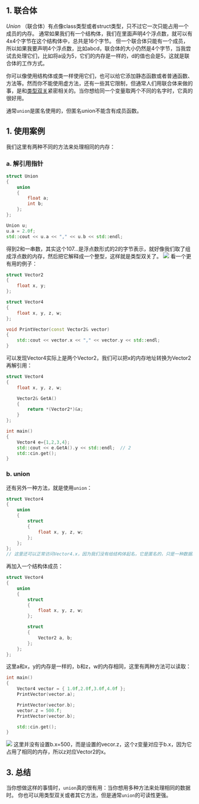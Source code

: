 
## 1. 联合体

*Union* （联合体）有点像class类型或者struct类型，只不过它一次只能占用一个成员的内存。
通常如果我们有一个结构体，我们在里面声明4个浮点数，就可以有4x4个字节在这个结构体中，总共是16个字节。
但一个联合体只能有一个成员，所以如果我要声明4个浮点数，比如abcd，联合体的大小仍然是4个字节，当我尝试去处理它们，比如将a设为5，它们的内存是一样的，d的值也会是5，这就是联合体的工作方式。

你可以像使用结构体或类一样使用它们，也可以给它添加静态函数或者普通函数、方法等。然而你不能使用虚方法，还有一些其它限制，但通常人们用联合体来做的事，是和[类型双关](66%20Type%20Punning%20in%20C++.md)紧密相关的。当你想给同一个变量取两个不同的名字时，它真的很好用。

通常`union`是匿名使用的，但匿名union不能含有成员函数。

## 1. 使用案例

我们这里有两种不同的方法来处理相同的内存：

### a. 解引用指针

```cpp
struct Union
{
	union
	{
		float a;
		int b;
	};
};

Union u;
u.a = 2.0f;
std::cout << u.a << "," << u.b << std::endl;

```
得到2和一串数，其实这个107...是浮点数形式的2的字节表示，就好像我们取了组成浮点数的内存，然后把它解释成一个整型，这样就是类型双关了。
![](Pasted%20image%2020230725173306.png)
看一个更有用的例子：
```cpp
struct Vector2
{
	float x, y;
};

struct Vector4
{
	float x, y, z, w;
};

void PrintVector(const Vector2& vector)
{
	std::cout << vector.x << "," << vector.y << std::endl;
}
```
可以发现Vector4实际上是两个Vector2，我们可以把x的内存地址转换为Vector2再解引用：
```cpp
struct Vector4
{
	float x, y, z, w;

	Vector2& GetA()
	{
		return *(Vector2*)&x;
	}
};

int main()
{
	Vector4 e={1,2,3,4};
	std::cout << e.GetA().y << std::endl;  // 2
	std::cin.get();
}
```

### b. union

还有另外一种方法，就是使用`union`：
```cpp
struct Vector4
{
	union
	{
		struct 
		{
			float x, y, z, w;
		};	
	};
};
// 这里还可以正常访问Vector4.x，因为我们没有给结构体起名，它是匿名的，只是一种数据结构
```
再加入一个结构体成员：
```cpp
struct Vector4
{
	union
	{
		struct 
		{
			float x, y, z, w;
		};

		struct 
		{
			Vector2 a, b;
		};
	};
};
```
这里a和x，y的内存是一样的，b和z，w的内存相同，这里有两种方法可以读取：
```cpp
int main()
{
	Vector4 vector = { 1.0f,2.0f,3.0f,4.0f };
	PrintVector(vector.a);

	PrintVector(vector.b);
	vector.z = 500.f;
	PrintVector(vector.b);

	std::cin.get();
}
```
![](Pasted%20image%2020230725201340.png)
这里并没有设置b.x=500，而是设置的vecor.z，这个z变量对应于b.x，因为它占用了相同的内存，所以z对应Vector2的x。

## 3. 总结

当你想做这样的事情时，`union`真的很有用：当你想用多种方法来处理相同的数据时。
你也可以用类型双关或者其它方法，但是通常`union`的可读性更强。